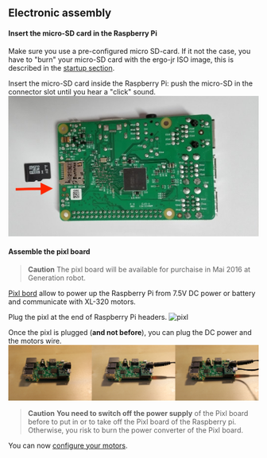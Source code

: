 ## Electronic assembly

#### Insert the micro-SD card in the Raspberry Pi
Make sure you use a pre-configured micro SD-card. If it not the case, you have to "burn" your micro-SD card with the ergo-jr ISO image, this is described in the [startup section](../../startup/README.md).

Insert the micro-SD card inside the Raspberry Pi: push the micro-SD in the connector slot until you hear a "click" sound.
![Raspbery Pi micro-SD](img/electronic/rpi-sd.jpg)

#### Assemble the pixl board
> **Caution** The pixl board will be available for purchaise in Mai 2016 at Generation robot.

[Pixl bord](https://github.com/poppy-project/pixl) allow to power up the Raspberry Pi from 7.5V DC power or battery and communicate with XL-320 motors.

Plug the pixl at the end of Raspberry Pi headers.
![pixl](img/electronic/pixl-step_1-2.jpg)

Once the pixl is plugged (**and not before**), you can plug the DC power and the motors wire.
![pixl](img/electronic/pixl-step_3-4-5.jpg)

> **Caution**  **You need to switch off the power supply** of the Pixl board before to put in or to take off the Pixl board of the Raspberry pi. Otherwise, you risk to burn the power converter of the Pixl board.

You can now [configure your motors](motor-configuration.md).